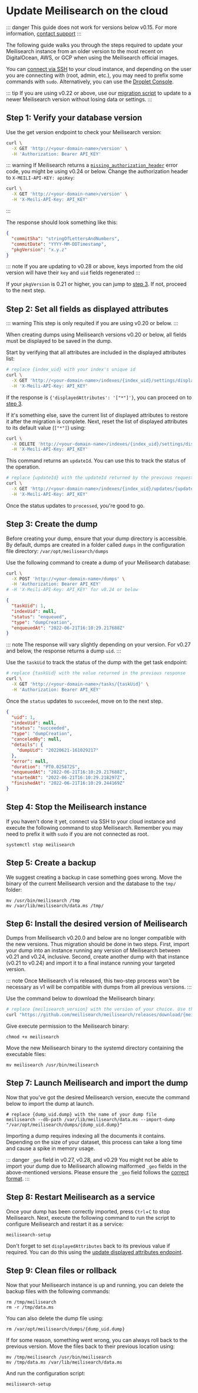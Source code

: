 # Update Meilisearch on the cloud

::: danger
This guide does not work for versions below v0.15. For more information, [contact support](https://discord.gg/meilisearch)
:::

The following guide walks you through the steps required to update your Meilisearch instance from an older version to the most recent on DigitalOcean, AWS, or GCP when using the Meilisearch official images.

You can [connect via SSH](https://docs.digitalocean.com/products/droplets/how-to/connect-with-ssh/) to your cloud instance, and depending on the user you are connecting with (root, admin, etc.), you may need to prefix some commands with `sudo`. Alternatively, you can use the [Droplet Console](https://docs.digitalocean.com/products/droplets/how-to/connect-with-console/).

::: tip
If you are using v0.22 or above, use our [migration script](https://github.com/meilisearch/meilisearch-migration) to update to a newer Meilisearch version without losing data or settings.
:::

## Step 1: Verify your database version

Use the get version endpoint to check your Meilisearch version:

```sh
curl \
  -X GET 'http://<your-domain-name>/version' \
  -H 'Authorization: Bearer API_KEY'
```

::: warning
If Meilisearch returns a [`missing_authorization_header`](/reference/errors/error_codes.md#missing-authorization-header) error code, you might be using v0.24 or below. Change the authorization header to `X-MEILI-API-KEY: apiKey`:

```sh
curl \
  -X GET 'http://<your-domain-name>/version' \
  -H 'X-Meili-API-Key: API_KEY'  

```

:::

The response should look something like this:

```json
{
  "commitSha": "stringOfLettersAndNumbers",
  "commitDate": "YYYY-MM-DDTimestamp",
  "pkgVersion": "x.y.z"
}
```

::: note
If you are updating to v0.28 or above, keys imported from the old version will have their `key` and `uid` fields regenerated
:::

If your `pkgVersion` is 0.21 or higher, you can jump to [step 3](#step-3-create-the-dump). If not, proceed to the next step.

## Step 2: Set all fields as displayed attributes

::: warning
This step is only requited if you are using v0.20 or below.
:::

When creating dumps using Meilisearch versions v0.20 or below, all fields must be displayed to be saved in the dump.

Start by verifying that all attributes are included in the displayed attributes list:

```sh
# replace {index_uid} with your index's unique id
curl \
  -X GET 'http://<your-domain-name>/indexes/{index_uid}/settings/displayed-attributes' \
  -H 'X-Meili-API-Key: API_KEY'  

```

If the response is `{'displayedAttributes': '["*"]'}`, you can proceed on to [step 3](#step-3-create-the-dump).

If it's something else, save the current list of displayed attributes to restore it after the migration is complete. Next, reset the list of displayed attributes to its default value (`["*"]`) using:

```sh
curl \
  -X DELETE 'http://<your-domain-name>/indexes/{index_uid}/settings/displayed-attributes' \
  -H 'X-Meili-API-Key: API_KEY'  
```

This command returns an `updateId`. You can use this to track the status of the operation.

```sh
# replace {updateId} with the updateId returned by the previous request
curl \
  -X GET 'http://<your-domain-name>/indexes/{index_uid}/updates/{updateId}' \
  -H 'X-Meili-API-Key: API_KEY'  
```

Once the status updates to `processed`, you're good to go.

## Step 3: Create the dump

Before creating your dump, ensure that your dump directory is accessible. By default, dumps are created in a folder called `dumps` in the configuration file directory: `/var/opt/meilisearch/dumps`

Use the following command to create a dump of your Meilisearch database:

```sh
curl \
  -X POST 'http://<your-domain-name>/dumps' \
  -H 'Authorization: Bearer API_KEY' 
# -H 'X-Meili-API-Key: API_KEY' for v0.24 or below
```

```json
{
  "taskUid": 1,
  "indexUid": null,
  "status": "enqueued",
  "type": "dumpCreation",
  "enqueuedAt": "2022-06-21T16:10:29.217688Z"
}
```

::: note
The response will vary slightly depending on your version. For v0.27 and below, the response returns a dump `uid`.
:::

Use the `taskUid` to track the status of the dump with the get task endpoint:

```sh
# replace {taskUid} with the value returned in the previous response
curl \
  -X GET 'http://<your-domain-name>/tasks/{taskUid}' \
  -H 'Authorization: Bearer API_KEY' 
```

Once the `status` updates to `succeeded`, move on to the next step.

```json
{
  "uid": 1,
  "indexUid": null,
  "status": "succeeded",
  "type": "dumpCreation",
  "canceledBy": null,
  "details": {
    "dumpUid": "20220621-161029217"
  },
  "error": null,
  "duration": "PT0.025872S",
  "enqueuedAt": "2022-06-21T16:10:29.217688Z",
  "startedAt": "2022-06-21T16:10:29.218297Z",
  "finishedAt": "2022-06-21T16:10:29.244169Z"
}
```

## Step 4: Stop the Meilisearch instance

If you haven't done it yet, connect via SSH to your cloud instance and execute the following command to stop Meilisearch. Remember you may need to prefix it with `sudo` if you are not connected as root.

```
systemctl stop meilisearch
```

## Step 5: Create a backup

We suggest creating a backup in case something goes wrong. Move the binary of the current Meilisearch version and the database to the `tmp/` folder:

```
mv /usr/bin/meilisearch /tmp
mv /var/lib/meilisearch/data.ms /tmp/
```

## Step 6: Install the desired version of Meilisearch

Dumps from Meilisearch v0.20.0 and below are no longer compatible with the new versions. Thus migration should be done in two steps. First, import your dump into an instance running any version of Meilisearch between v0.21 and v0.24, inclusive. Second, create another dump with that instance (v0.21 to v0.24) and import it to a final instance running your targeted version.

::: note
Once Meilisearch v1 is released, this two-step process won't be necessary as v1 will be compatible with dumps from all previous versions.
:::

Use the command below to download the Meilisearch binary:

```sh
# replace {meilisearch_version} with the version of your choice. Use the format: `vX.X.X`
curl "https://github.com/meilisearch/meilisearch/releases/download/{meilisearch_version}/meilisearch-linux-amd64" --output meilisearch --location --show-error
```

Give execute permission to the Meilisearch binary:

```
chmod +x meilisearch
```

Move the new Meilisearch binary to the systemd directory containing the executable files:

```
mv meilisearch /usr/bin/meilisearch
```

## Step 7: Launch Meilisearch and import the dump

Now that you've got the desired Meilisearch version, execute the command below to import the dump at launch.

```
# replace {dump_uid.dump} with the name of your dump file
meilisearch --db-path /var/lib/meilisearch/data.ms --import-dump "/var/opt/meilisearch/dumps/{dump_uid.dump}"
```

Importing a dump requires indexing all the documents it contains. Depending on the size of your dataset, this process can take a long time and cause a spike in memory usage.

::: danger `_geo` field in v0.27, v0.28, and v0.29
You might not be able to import your dump due to Meilisearch allowing malformed `_geo` fields in the above-mentioned versions. Please ensure the `_geo` field follows the [correct format](/learn/advanced/geosearch.md#preparing-documents-for-location-based-search).
:::

## Step 8: Restart Meilisearch as a service

Once your dump has been correctly imported, press `Ctrl`+`C`  to stop Meilisearch. Next, execute the following command to run the script to configure Meilisearch and restart it as a service:

```
meilisearch-setup
```

Don't forget to set `displayedAttributes` back to its previous value if required. You can do this using the [update displayed attributes endpoint](/reference/api/settings.md#update-displayed-attributes).

## Step 9: Clean files or rollback

Now that your Meilisearch instance is up and running, you can delete the backup files with the following commands:

```
rm /tmp/meilisearch
rm -r /tmp/data.ms
```

You can also delete the dump file using:

```
rm /var/opt/meilisearch/dumps/{dump_uid.dump}

```

If for some reason, something went wrong, you can always roll back to the previous version. Move the files back to their previous location using:

```
mv /tmp/meilisearch /usr/bin/meilisearch
mv /tmp/data.ms /var/lib/meilisearch/data.ms

```

And run the configuration script:

```
meilisearch-setup
```
